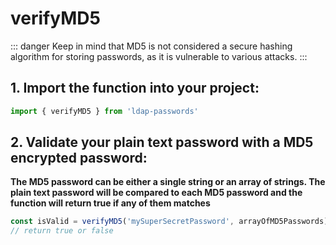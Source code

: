 # verifyMD5

::: danger
Keep in mind that MD5 is not considered a secure hashing algorithm for storing passwords, as it is vulnerable to various attacks.
:::

## 1. Import the function into your project:
```ts
import { verifyMD5 } from 'ldap-passwords'
```

## 2. Validate your plain text password with a MD5 encrypted password:
**The MD5 password can be either a single string or an array of strings. The plain text password will be compared to each MD5 password and the function will return true if any of them matches**
```ts
const isValid = verifyMD5('mySuperSecretPassword', arrayOfMD5Passwords)
// return true or false
```
